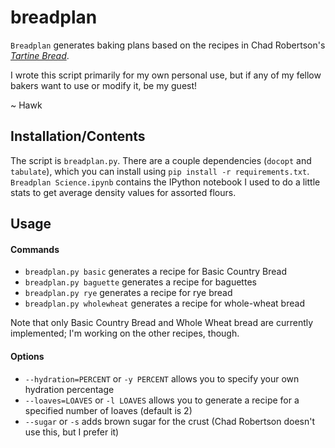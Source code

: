 breadplan
=========

`Breadplan` generates baking plans based on the recipes in Chad Robertson's *[Tartine Bread](http://www.tartinebread.com)*.

I wrote this script primarily for my own personal use, but if any of my fellow bakers want to use or modify it, be my guest!

~ Hawk

Installation/Contents
---------------------

The script is `breadplan.py`. There are a couple dependencies (`docopt` and `tabulate`), which you can install using `pip install -r requirements.txt`. `Breadplan Science.ipynb` contains the IPython notebook I used to do a little stats to get average density values for assorted flours.


Usage
-----

#### Commands

+ `breadplan.py basic` generates a recipe for Basic Country Bread
+ `breadplan.py baguette` generates a recipe for baguettes
+ `breadplan.py rye` generates a recipe for rye bread
+ `breadplan.py wholewheat` generates a recipe for whole-wheat bread

Note that only Basic Country Bread  and Whole Wheat bread are currently implemented; I'm working on the other recipes, though.

#### Options

+ `--hydration=PERCENT` or `-y PERCENT` allows you to specify your own hydration percentage
+ `--loaves=LOAVES` or `-l LOAVES` allows you to generate a recipe for a specified number of loaves (default is 2)
+ `--sugar` or `-s` adds brown sugar for the crust (Chad Robertson doesn't use this, but I prefer it)
